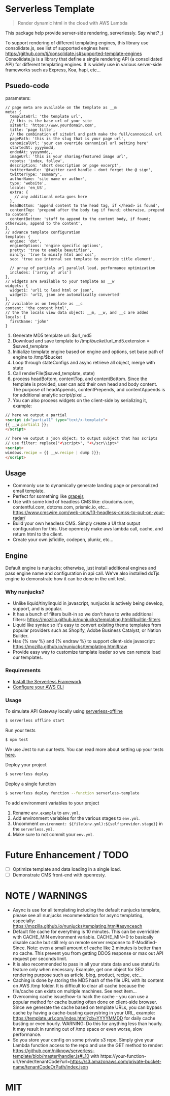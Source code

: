 # Serverless Template
> Render dynamic html in the cloud with AWS Lambda

This package help provide server-side rendering, serverlessly.  Say what? ;)

To support rendering of different templating engines, this library use consolidate.js, see list of supported engines here: https://github.com/tj/consolidate.js#supported-template-engines Consolidate.js is a library that define a single rendering API (a consolidated API) for different templating engines.  It is widely use in various server-side frameworks such as Express, Koa, hapi, etc...

## Psuedo-code
parameters:
```
// page meta are available on the template as __m
meta: {
  templateUrl: 'the template url',
  // this is the base url of your site
  siteUrl: 'https://www.yourdomain.com',
  title: 'page title',
  // the combination of siteUrl and path make the full/cannonical url
  pagePath: 'this is the slug that is your page url',
  canonicalUrl: 'your can override cannonical url setting here'
  startedAt: yyyymmdd,
  endedAt: yyyymmdd,,
  imageUrl: 'this is your sharing/featured image url',
  robots: 'index, follow',
  description: 'short description or page excerpt',
  twitterHandle: '@twitter card handle - dont forget the @ sign',
  twitterType: 'summary',
  authorName: 'site name or author',
  type: 'website',
  locale: 'en_US',
  extra: {
    // any additional meta goes here
  },
  headBottom: 'append content to the head tag, if </head> is found',
  contentTop: 'prepend after the body tag if found; otherwise, prepend to content',
  contentBottom: 'stuff to append to the content body, if found; otherwise, append to the content',
},
// advance template configuration
template: {
  engine: 'dot',
  engineOptions: 'engine specific options',
  pretty: 'true to enable beautifier',
  minify: 'true to minify html and css',
  seo: 'true use internal seo template to override title element',

  // array of partials url parallel load, performance optimization
  includes: ['array of urls']
},
// widgets are available to your template as __w
widgets: {
  widget1: 'url1 to load html or json',
  widget2: 'url2, json are automatically converted'
},
// available as on template as __c
content: 'the content html',
// the the locals view data object: __m, __w, and __c are added
locals: {
  firstName: 'john'
}
```

1. Generate MD5 template url: $url_md5
2. Download and save template to /tmp/$bucket/$url_md5.extension = $saved_template
3. Initialize template engine based on engine and options, set base path of engine to /tmp/$bucket
4. Loop through stateConfigs and async retrieve all object, merge with state
5. Call renderFile($saved_template, state)
6. process headBottom, contentTop, and contentBottom.  Since the template is provided, user can add their own head and body content.  The purpose of headAppends, contentPrepends, and contentAppends is for additional analytic script/pixel...
7. You can also process widgets on the client-side by serializing it, example:
```html
// here we output a partial
<script id="partial1" type="text/x-template">
{{ __w.partial1 }};
</script>

// here we output a json object; to output oubject that has scripts
// use filter: replace("<\script>", "<\/scr\\ipt>"
<script>
windows.recipe = {{ __w.recipe | dump )}};
</script>
```

## Usage
* Commonly use to dynamically generate landing page or personalized email template.
* Perfect for something like [grapejs](https://github.com/artf/grapesjs)
* Use with some kind of headless CMS like: cloudcms.com, contentful.com, dotcms.com, prismic.io, etc... https://www.cmswire.com/web-cms/13-headless-cmss-to-put-on-your-radar/
* Build your own headless CMS.  Simply create a UI that output configuration for this.  Use openresty make aws lambda call, cache, and return html to the client.
* Create your own jsfiddle, codepen, plunkr, etc...

## Engine
Default engine is nunjucks; otherwise, just install additional engines and pass engine name and configuration in api call.  We've also installed doTjs engine to demonstrate how it can be done in the unit test.

### Why nunjucks?
* Unlike liquid/tinylinquid in javascript, nunjucks is actively being develop, support, and is popular.
* It has a bunch of filters built-in so we don't have to write additional filters: https://mozilla.github.io/nunjucks/templating.html#builtin-filters
* Liquid like syntax so it's easy to convert existing theme templates from popular providers such as Shopify, Adobe Business Catalyst, or Nation Builder.
* Has {% raw %} and {% endraw %} to support client-side javascript: https://mozilla.github.io/nunjucks/templating.html#raw
* Provide easy way to customize template loader so we can remote load our templates.

### Requirements

- [Install the Serverless Framework](https://serverless.com/framework/docs/providers/aws/guide/installation/)
- [Configure your AWS CLI](https://serverless.com/framework/docs/providers/aws/guide/credentials/)

### Usage

To simulate API Gateway locally using [serverless-offline](https://github.com/dherault/serverless-offline)

``` bash
$ serverless offline start
```

Run your tests

``` bash
$ npm test
```

We use Jest to run our tests. You can read more about setting up your tests [here](https://facebook.github.io/jest/docs/en/getting-started.html#content).

Deploy your project

``` bash
$ serverless deploy
```

Deploy a single function

``` bash
$ serverless deploy function --function serverless-template
```

To add environment variables to your project

1. Rename `env.example` to `env.yml`.
2. Add environment variables for the various stages to `env.yml`.
3. Uncomment `environment: ${file(env.yml):${self:provider.stage}}` in the `serverless.yml`.
4. Make sure to not commit your `env.yml`.

# Future Enhancement / TODO
- [ ] Optimize template and data loading in a single load.
- [ ] Demonstrate CMS front-end with openresty.

# NOTE / WARNINGS
* Async is use for all templating including the default nunjucks template, please see all nunjucks recommendation for async templating, especially: https://mozilla.github.io/nunjucks/templating.html#asynceach
* Default file cache for everything is 10 minutes.  This can be overridden with CACHE_MIN environment variable.  CACHE_MIN=0 to basically disable cache but still rely on remote server response to If-Modified-Since.  Note: even a small amount of cache like 2 minutes is better than no cache.  This prevent you from getting DDOS response or max out API request per seconds limit.
* It is also recommended to pass in all your state data and use stateUrls feature only when necessary.  Example, get one object for SEO rendering purpose such as article, blog, product, recipe, etc...
* Caching is done by storing the MD5 hash of the file URL with its content on AWS /tmp folder.  It is difficult to clear all cache because the file/cache can exists on multiple machines.  See next item...
* Overcoming cache issue/how-to hack the cache - you can use a popular method for cache busting often done on client-side browser.  Since we generate the cache based on template URLs, you can bypass cache by having a cache-busting querystring in your URL, example: https://template.url.com/index.html?cb=YYYYMMDD for daily cache busting or even hourly.  WARNING: Do this for anything less than hourly.  It may result in running out of /tmp space or even worse, slow performance.
* So you store your config on some private s3 repo.  Simply give your Lambda function access to the repo and use the GET method to render: https://github.com/niiknow/serverless-template/blob/master/handler.js#L10 with https://your-function-url/render/tenantCode?url=https://s3.amazonaws.com/private-bucket-name/tenantCodeOrPath/index.json


# MIT
